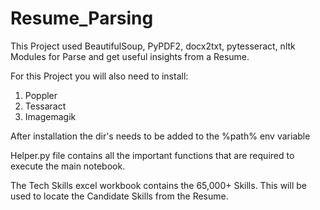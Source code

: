 # Resume_Parsing
This Project used BeautifulSoup, PyPDF2, docx2txt, pytesseract, nltk Modules for Parse and get useful insights from a Resume.


For this Project you will also need to install:

1. Poppler
2. Tessaract
3. Imagemagik

After installation the dir's needs to be added to the %path% env variable

Helper.py file contains all the important functions that are required to execute the main notebook.

The Tech Skills excel workbook contains the 65,000+ Skills. This will be used to locate the Candidate Skills from the Resume.
